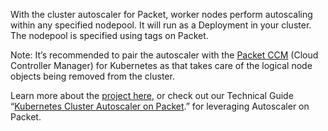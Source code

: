 <!-- <meta>
{
    "title":"Cluster Autoscaler",
    "description":"Using K8s Autoscaler on Packet",
    "author":"Mo Lawler",
    "github":"usrdev",
    "date": "2019/12/18",
    "tag":["Devops", "Integrations"]
}
</meta> -->

With the cluster autoscaler for Packet, worker nodes perform autoscaling within any specified nodepool. It will run as a Deployment in your cluster. The nodepool is specified using tags on Packet.

Note: It’s recommended to pair the autoscaler with the [Packet CCM](https://www.packet.com/resources/guides/kubernetes-ccm-for-packet) (Cloud Controller Manager) for Kubernetes as that takes care of the logical node objects being removed from the cluster.

Learn more about the [project here](https://github.com/kubernetes/autoscaler/tree/master/cluster-autoscaler/cloudprovider/packet), or check out our Technical Guide “[Kubernetes Cluster Autoscaler on Packet](https://www.packet.com/resources/guides/kubernetes-cluster-autoscaler-on-packet/).” for leveraging Autoscaler on Packet.
